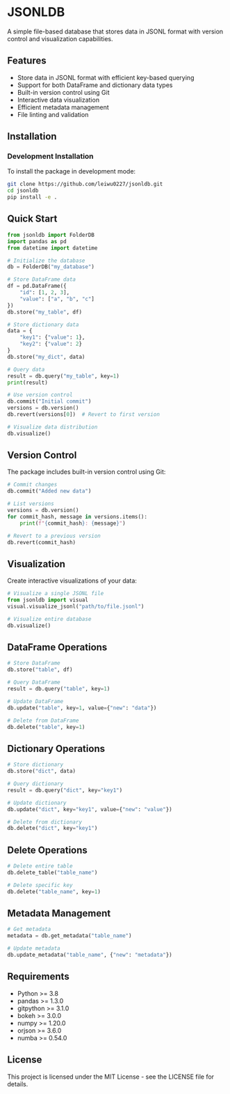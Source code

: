 # JSONLDB

A simple file-based database that stores data in JSONL format with version control and visualization capabilities.

## Features

- Store data in JSONL format with efficient key-based querying
- Support for both DataFrame and dictionary data types
- Built-in version control using Git
- Interactive data visualization
- Efficient metadata management
- File linting and validation

## Installation

### Development Installation

To install the package in development mode:

```bash
git clone https://github.com/leiwu0227/jsonldb.git
cd jsonldb
pip install -e .
```


## Quick Start

```python
from jsonldb import FolderDB
import pandas as pd
from datetime import datetime

# Initialize the database
db = FolderDB("my_database")

# Store DataFrame data
df = pd.DataFrame({
    "id": [1, 2, 3],
    "value": ["a", "b", "c"]
})
db.store("my_table", df)

# Store dictionary data
data = {
    "key1": {"value": 1},
    "key2": {"value": 2}
}
db.store("my_dict", data)

# Query data
result = db.query("my_table", key=1)
print(result)

# Use version control
db.commit("Initial commit")
versions = db.version()
db.revert(versions[0])  # Revert to first version

# Visualize data distribution
db.visualize()
```

## Version Control

The package includes built-in version control using Git:

```python
# Commit changes
db.commit("Added new data")

# List versions
versions = db.version()
for commit_hash, message in versions.items():
    print(f"{commit_hash}: {message}")

# Revert to a previous version
db.revert(commit_hash)
```

## Visualization

Create interactive visualizations of your data:

```python
# Visualize a single JSONL file
from jsonldb import visual
visual.visualize_jsonl("path/to/file.jsonl")

# Visualize entire database
db.visualize()
```

## DataFrame Operations

```python
# Store DataFrame
db.store("table", df)

# Query DataFrame
result = db.query("table", key=1)

# Update DataFrame
db.update("table", key=1, value={"new": "data"})

# Delete from DataFrame
db.delete("table", key=1)
```

## Dictionary Operations

```python
# Store dictionary
db.store("dict", data)

# Query dictionary
result = db.query("dict", key="key1")

# Update dictionary
db.update("dict", key="key1", value={"new": "value"})

# Delete from dictionary
db.delete("dict", key="key1")
```

## Delete Operations

```python
# Delete entire table
db.delete_table("table_name")

# Delete specific key
db.delete("table_name", key=1)
```

## Metadata Management

```python
# Get metadata
metadata = db.get_metadata("table_name")

# Update metadata
db.update_metadata("table_name", {"new": "metadata"})
```

## Requirements

- Python >= 3.8
- pandas >= 1.3.0
- gitpython >= 3.1.0
- bokeh >= 3.0.0
- numpy >= 1.20.0
- orjson >= 3.6.0
- numba >= 0.54.0

## License

This project is licensed under the MIT License - see the LICENSE file for details. 